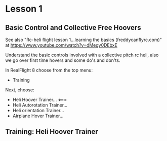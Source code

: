 # Lesson 1

## Basic Control and Collective Free Hoovers

See also "Rc-heli flight lesson 1...learning the basics (freddycanflyrc.com)" at https://www.youtube.com/watch?v=dMegy0DEbxE

Understand the basic controls involved with a collective pitch rc heli, also we go over first time hovers and some do's and don'ts.


In RealFlight 8 choose from the top menu:

- Training

Next, choose:

- Heli Hoover Trainer...  <===
- Heli Autorotation Trainer...
- Heli orientation Trainer...
- Airplane Hover Trainer...

## Training: Heli Hoover Trainer


